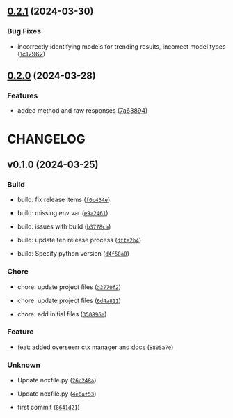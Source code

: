 ## [0.2.1](https://github.com/totaldebug/asyncpow/compare/v0.2.0...v0.2.1) (2024-03-30)


### Bug Fixes

* incorrectly identifying models for trending results, incorrect model types ([1c12962](https://github.com/totaldebug/asyncpow/commit/1c12962207e8dd3d5f402e8ce8133cddcaf11da0))

## [0.2.0](https://github.com/totaldebug/asyncpow/compare/v0.1.0...v0.2.0) (2024-03-28)


### Features

* added method and raw responses ([7a63894](https://github.com/totaldebug/asyncpow/commit/7a63894ac76b44e99f409def7c6f5e9abf13188c))

# CHANGELOG



## v0.1.0 (2024-03-25)

### Build

* build: fix release items ([`f0c434e`](https://github.com/totaldebug/asyncpow/commit/f0c434eb36c2862be55ae7487d733aaf255886ab))

* build: missing env var ([`e9a2461`](https://github.com/totaldebug/asyncpow/commit/e9a2461c1f3fe09ebb9c36663569484e368bcd0f))

* build: issues with build ([`b3778ca`](https://github.com/totaldebug/asyncpow/commit/b3778cad3c5e0e117a5ed5ab21a0ebe1d9afdbd5))

* build: update teh release process ([`dffa2b4`](https://github.com/totaldebug/asyncpow/commit/dffa2b429025768d7987ffa68ec8100ac5f7e87d))

* build: Specify python version ([`d4f58a8`](https://github.com/totaldebug/asyncpow/commit/d4f58a845bf055be0a550730497ca7511b613cfa))

### Chore

* chore: update project files ([`a3770f2`](https://github.com/totaldebug/asyncpow/commit/a3770f2f39ed919be688221c759556b7286ed4fe))

* chore: update project files ([`6d4a811`](https://github.com/totaldebug/asyncpow/commit/6d4a8114d12cea47fb4e629574ba1bc9072c0b59))

* chore: add initial files ([`350896e`](https://github.com/totaldebug/asyncpow/commit/350896e80dfbc108e5eed1900c3617bb018e6584))

### Feature

* feat: added overseerr ctx manager and docs ([`8805a7e`](https://github.com/totaldebug/asyncpow/commit/8805a7ed2e178338c036dabb2b1b8988165f01b7))

### Unknown

* Update noxfile.py ([`26c248a`](https://github.com/totaldebug/asyncpow/commit/26c248a5ee18d41c0917d2e20c668c1475ec0a4c))

* Update noxfile.py ([`4e6af53`](https://github.com/totaldebug/asyncpow/commit/4e6af5327e35ab5ef4675f1c1ef2182a7dfb1327))

* first commit ([`8641d21`](https://github.com/totaldebug/asyncpow/commit/8641d21acd332fb1f24348059af5388b4f669873))
